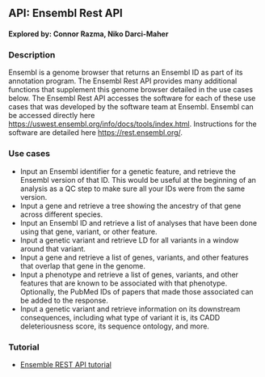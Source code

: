 ## API: Ensembl Rest API

#### Explored by: Connor Razma, Niko Darci-Maher

### Description

Ensembl is a genome browser that returns an Ensembl ID as part of its annotation program. The Ensembl Rest API provides
many additional functions that supplement this genome browser detailed in the use cases below. The Ensembl Rest API
accesses the software for each of these use cases that was developed by the software team at Ensembl. Ensembl can be
accessed directly here https://uswest.ensembl.org/info/docs/tools/index.html. Instructions for the software are detailed
here https://rest.ensembl.org/.


### Use cases

- Input an Ensembl identifier for a genetic feature, and retrieve the Ensembl version of that ID. This would be useful at the
beginning of an analysis as a QC step to make sure all your IDs were from the same version.
- Input a gene and retrieve a tree showing the ancestry of that gene across different species.
- Input an Ensembl ID and retrieve a list of analyses that have been done using that gene, variant, or other feature.
- Input a genetic variant and retrieve LD for all variants in a window around that variant.
- Input a gene and retrieve a list of genes, variants, and other features that overlap that gene in the genome.
- Input a phenotype and retrieve a list of genes, variants, and other features that are known to be associated with that
phenotype. Optionally, the PubMed IDs of papers that made those associated can be added to the response.
- Input a genetic variant and retrieve information on its downstream consequences, including what type of variant it is, its
CADD deleteriousness score, its sequence ontology, and more.

### Tutorial
- [Ensemble REST API tutorial](https://colab.research.google.com/drive/1vhnHo1KlYryD7bGO5oWc4UpaKk3rHMoS?usp=sharing)
